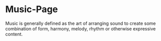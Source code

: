 # Music-Page
Music is generally defined as the art of arranging sound to create some combination of form, harmony, melody, rhythm or otherwise expressive content.

